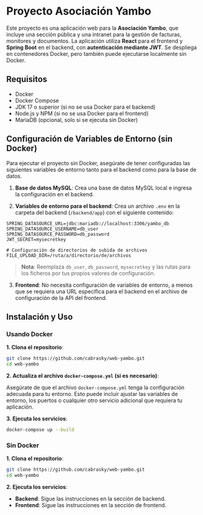 # Proyecto Asociación Yambo

Este proyecto es una aplicación web para la **Asociación Yambo**, que incluye una sección pública y una intranet para la gestión de facturas, monitores y documentos. La aplicación utiliza **React** para el frontend y **Spring Boot** en el backend, con **autenticación mediante JWT**. Se despliega en contenedores Docker, pero también puede ejecutarse localmente sin Docker.

## Requisitos

*   Docker
*   Docker Compose
*   JDK 17 o superior (si no se usa Docker para el backend)
*   Node.js y NPM (si no se usa Docker para el frontend)
*   MariaDB (opcional, solo si se ejecuta sin Docker)

## Configuración de Variables de Entorno (sin Docker)

Para ejecutar el proyecto sin Docker, asegúrate de tener configuradas las siguientes variables de entorno tanto para el backend como para la base de datos.

1.  **Base de datos MySQL**: Crea una base de datos MySQL local e ingresa la configuración en el backend.
    
2.  **Variables de entorno para el backend**: Crea un archivo `.env` en la carpeta del backend (`/backend/app`) con el siguiente contenido:
    
```
SPRING_DATASOURCE_URL=jdbc:mariadb://localhost:3306/yambo_db
SPRING_DATASOURCE_USERNAME=db_user
SPRING_DATASOURCE_PASSWORD=db_password
JWT_SECRET=mysecretkey

# Configuración de directorios de subida de archivos
FILE_UPLOAD_DIR=/ruta/a/directorio/de/archivos
```


> **Nota**: Reemplaza `db_user`, `db_password`, `mysecretkey` y las rutas para los ficheros por tus propios valores de configuración.


3. **Frontend**: No necesita configuración de variables de entorno, a menos que se requiera una URL específica para el backend en el archivo de configuración de la API del frontend.

Instalación y Uso
-----------------

### Usando Docker

**1. Clona el repositorio**:

```bash
git clone https://github.com/cabrasky/web-yambo.git
cd web-yambo
```

**2. Actualiza el archivo `docker-compose.yml` (si es necesario)**:

Asegúrate de que el archivo `docker-compose.yml` tenga la configuración adecuada para tu entorno. Esto puede incluir ajustar las variables de entorno, los puertos o cualquier otro servicio adicional que requiera tu aplicación.

**3. Ejecuta los servicios**:

```bash
docker-compose up --build
```

### Sin Docker

**1. Clona el repositorio**:

```bash
git clone https://github.com/cabrasky/web-yambo.git
cd web-yambo
```

**2. Ejecuta los servicios**:

*   **Backend**: Sigue las instrucciones en la sección de backend.
*   **Frontend**: Sigue las instrucciones en la sección de frontend.